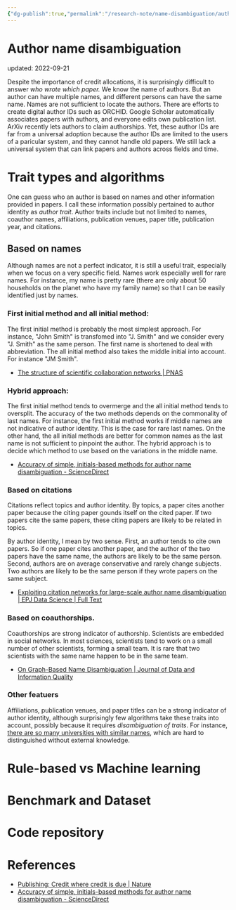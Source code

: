 ```yaml
---
{"dg-publish":true,"permalink":"/research-note/name-disambiguation/author-name-disambiguation/","dgHomeLink":true,"dgPassFrontmatter":false}
---
```



# Author name disambiguation
updated: 2022-09-21


Despite the importance of credit allocations, it is surprisingly difficult to answer *who wrote which paper.* We know the name of authors. But an author can have multiple names, and different persons can have the same name. Names are not sufficient to locate the authors. There are efforts to create digital author IDs such as ORCHID. Google Scholar automatically associates papers with authors, and everyone edits own publication list. ArXiv recently lets authors to claim authorships. Yet, these author IDs are far from a universal adoption because the author IDs are limited to the users of a paricular system, and they cannot handle old papers. We still lack a universal system that can link papers and authors across fields and time. 

# Trait types and algorithms
One can guess who an author is based on names and other information provided in papers. I call these information possibly pertained to author identity as *author trait*. Author traits include but not limited to names, coauthor names, affiliations, publication venues, paper title, publication year, and citations. 

## Based on names 
Although names are not a perfect indicator, it is still a useful trait, especially when we focus on a very specific field. Names work especially well for rare names. For instance, my name is pretty rare (there are only about 50 households on the planet who have my family name) so that I can be easily identified just by names. 

### First initial method and all initial method:
The first initial method is probably the most simplest approach. For instance, "John Smith" is transfomed into "J. Smith" and we consider every "J. Smith" as the same person. The first name is shortened to deal with abbreviation. The all initial method also takes the middle initial into account. For instance "JM Smith". 
	
- [The structure of scientific collaboration networks | PNAS](https://www.pnas.org/doi/10.1073/pnas.98.2.404)

### Hybrid approach: 
The first initial method tends to overmerge and the all initial method tends to oversplit. The accuracy of the two methods depends on the commonality of last names. For instance, the first initial method works if middle names are not indicative of author identity. This is the case for rare last names. On the other hand, the all initial methods are better for common names as the last name is not sufficient to pinpoint the author. The hybrid approach is to decide which method to use based on the variations in the middle name. 

- [Accuracy of simple, initials-based methods for author name disambiguation - ScienceDirect](https://www.sciencedirect.com/science/article/abs/pii/S1751157713000539?via%3Dihub)

### Based on citations 
Citations reflect topics and author identity. By topics, a paper cites another paper because the citing paper gounds itself on the cited paper. If two papers cite the same papers, these citing papers are likely to be related in topics. 

By author identity, I mean by two sense. First, an author tends to cite own papers. So if one paper cites another paper, and the author of the two papers have the same name, the authors are likely to be the same person. Second, authors are on average conservative and rarely change subjects. Two authors are likely to be the same person if they wrote papers on the same subject. 

- [Exploiting citation networks for large-scale author name disambiguation | EPJ Data Science | Full Text](https://epjdatascience.springeropen.com/articles/10.1140/epjds/s13688-014-0011-3)

### Based on coauthorships. 
Coauthorships are strong indicator of authorship. Scientists are embedded in social networks. In most sciences, scientists tend to work on a small number of other scientists, forming a small team. It is rare that two scientists with the same name happen to be in the same team. 

- [On Graph-Based Name Disambiguation | Journal of Data and Information Quality](https://dl.acm.org/doi/10.1145/1891879.1891883)

### Other featuers
Affiliations, publication venues, and paper titles can be a strong indicator of author identity, although surprisingly few algorithms take these traits into account, possibly because it requires *disambiguation of traits*. For instance, [there are so many universities with similar names](https://www.collegeconfidential.com/articles/help-many-u-s-college-names-sound-alike/), which are hard to distinguished without external knowledge. 

# Rule-based vs Machine learning 

# Benchmark and Dataset 

# Code repository 


# References
- [Publishing: Credit where credit is due | Nature](https://www.nature.com/articles/508312a)
- [Accuracy of simple, initials-based methods for author name disambiguation - ScienceDirect](https://www.sciencedirect.com/science/article/abs/pii/S1751157713000539?via%3Dihub)